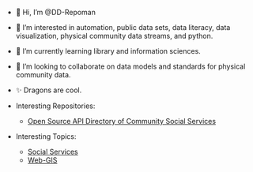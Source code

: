- 👋 Hi, I’m @DD-Repoman
- 👀 I’m interested in automation, public data sets, data literacy, data visualization, physical community data streams, and python.
- 🌱 I’m currently learning library and information sciences.
- 💞️ I’m looking to collaborate on data models and standards for physical community data.
- ✨ Dragons are cool.

- Interesting Repositories:
  - [Open Source API Directory of Community Social Services](https://github.com/codeforamerica/ohana-api)

- Interesting Topics:
  - [Social Services](https://github.com/topics/social-services)
  - [Web-GIS](https://github.com/topics/web-gis)

<!---
DD-Repoman/DD-Repoman is a ✨ special ✨ repository because its `README.md` (this file) appears on your GitHub profile.
You can click the Preview link to take a look at your changes.
--->
